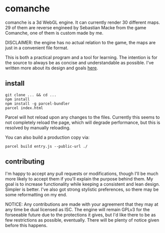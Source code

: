 # comanche 

comanche is a 3d WebGL engine. It can currently render 30 different maps. 29 of them are reverse engineed by Sebastian Macke from the game Comanche, one of them is custom made by me. 

DISCLAIMER: the engine has no actual relation to the game, the maps are just in a convenient file format.

This is both a practical program and a tool for learning. The intention is for the source to always be as concise and understandable as possible. I've written more about its design and goals [here](http://lebo.io/2018/04/03/a-webgl-renderer.html). 

## install

    git clone ... && cd ...
    npm install
    npm install -g parcel-bundler
    parcel index.html

Parcel will hot reload upon any changes to the files. Currently this seems to not completely reload the page, which will degrade performance, but this is resolved by manually reloading.

You can also build a production copy via:

    parcel build entry.js --public-url ./
    
## contributing

I'm happy to accept any pull requests or modifications, though I'll be much more likely to accept them if you'll explain the purpose behind them. My goal is to increase functionality while keeping a consistent and lean design. Simpler is better. I've also got strong stylistic preferences, so there may be some reformatting on my end.

NOTICE: Any contributions are made with your agreement that they may at any time be dual licensed as ISC. The engine will remain GPLv3 for the forseeable future due to the protections it gives, but I'd like there to be as few restrictions as possible, eventually. There will be plenty of notice given before this happens.
